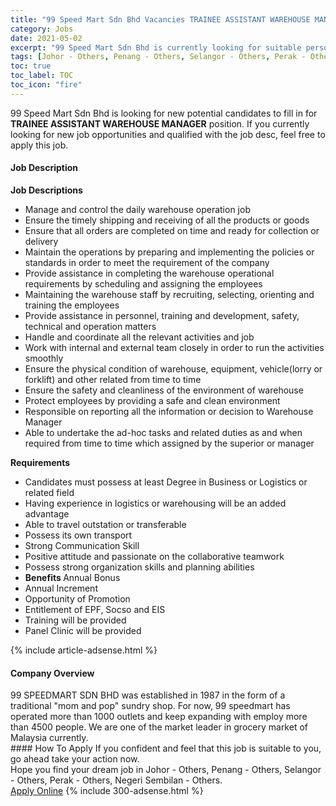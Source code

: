 ```yaml
---
title: "99 Speed Mart Sdn Bhd Vacancies TRAINEE ASSISTANT WAREHOUSE MANAGER" 
category: Jobs 
date: 2021-05-02 
excerpt: "99 Speed Mart Sdn Bhd is currently looking for suitable person to fill in the TRAINEE ASSISTANT WAREHOUSE MANAGER which based in Johor - Others, Penang - Others, Selangor - Others, Perak - Others, Negeri Sembilan - Others" 
tags: [Johor - Others, Penang - Others, Selangor - Others, Perak - Others, Negeri Sembilan - Others] 
toc: true 
toc_label: TOC 
toc_icon: "fire" 
--- 
```


<p>99 Speed Mart Sdn Bhd is looking for new potential candidates to fill in for <b>TRAINEE ASSISTANT WAREHOUSE MANAGER</b> position. If you currently looking for new job opportunities and qualified with the job desc, feel free to apply this job.
</p><div><div><h4>Job Description</h4></div><div><div><span><div><p><strong>Job Descriptions</strong></p><ul><li>Manage and control the daily warehouse operation job</li><li>Ensure the timely shipping and receiving of all the products or goods</li><li>Ensure that all orders are completed on time and ready for collection or delivery</li><li>Maintain the operations by preparing and implementing the policies or standards in order to meet the requirement of the company</li><li>Provide assistance in completing the warehouse operational requirements by scheduling and assigning the employees</li><li>Maintaining the warehouse staff by recruiting, selecting, orienting and training the employees</li><li>Provide assistance in personnel, training and development, safety, technical and operation matters</li><li>Handle and coordinate all the relevant activities and job</li><li>Work with internal and external team closely in order to run the activities smoothly</li><li>Ensure the physical condition of warehouse, equipment, vehicle(lorry or forklift) and other related from time to time</li><li>Ensure the safety and cleanliness of the environment of warehouse</li><li>Protect employees by providing a safe and clean environment</li><li>Responsible on reporting all the information or decision to Warehouse Manager</li><li>Able to undertake the ad-hoc tasks and related duties as and when required from time to time which assigned by the superior or manager</li></ul><p><strong>Requirements</strong></p><ul><li>Candidates must possess at least Degree in Business or Logistics or related field</li><li>Having experience in logistics or warehousing will be an added advantage</li><li>Able to travel outstation or transferable</li><li>Possess its own transport</li><li>Strong Communication Skill</li><li>Positive attitude and passionate on the collaborative teamwork</li><li>Possess strong organization skills and planning abilities</li><li><strong>Benefits </strong>Annual Bonus</li><li>Annual Increment</li><li>Opportunity of Promotion</li><li>Entitlement of EPF, Socso and EIS</li><li>Training will be provided</li><li>Panel Clinic will be provided</li></ul></div></span></div></div></div> 
{% include article-adsense.html %} 
<div><div><h4>Company Overview</h4></div><div><div><span><div><div>99 SPEEDMART SDN BHD was established in 1987 in the form of a traditional "mom and pop" sundry shop. For now, 99 speedmart has operated more than 1000 outlets and keep expanding with employ more than 4500 people. We are one of the market leader in grocery market of Malaysia currently.</div></div></span></div></div></div> 
#### How To Apply 
If you confident and feel that this job is suitable to you, go ahead take your action now. <br/> 
Hope you find your dream job in Johor - Others, Penang - Others, Selangor - Others, Perak - Others, Negeri Sembilan - Others. <br/> 
<a href="https://www.jobstreet.com.my/en/job/trainee-assistant-warehouse-manager-4554329?jobId=jobstreet-my-job-4554329&" class="btn btn--info" target="_blank" rel="nofollow noopenner">Apply Online</a> 
{% include 300-adsense.html %} 